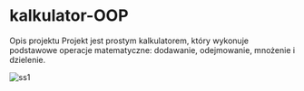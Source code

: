 # kalkulator-OOP

Opis projektu 
Projekt jest prostym kalkulatorem, który wykonuje podstawowe operacje matematyczne: 
dodawanie, odejmowanie, mnożenie i dzielenie.


![ss1](https://github.com/bartpomietlo/kalkulator-OOP/assets/163325596/255190e1-827c-4dce-b8bd-856137849841)
